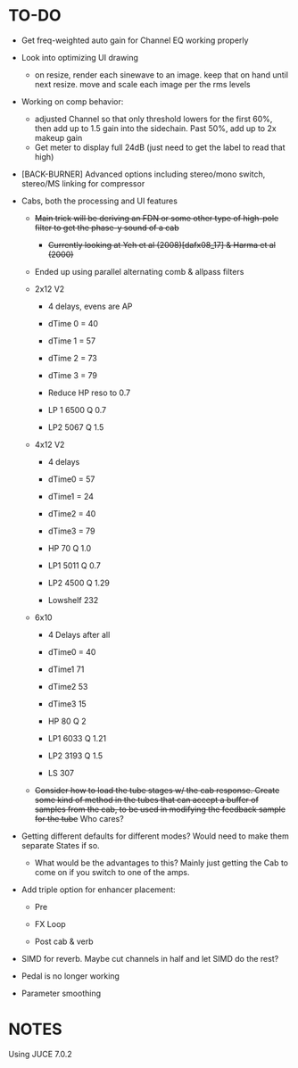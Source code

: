 # TO-DO

- Get freq-weighted auto gain for Channel EQ working properly

- Look into optimizing UI drawing
  
  - on resize, render each sinewave to an image. keep that on hand until next resize. move and scale each image per the rms levels

- Working on comp behavior:
  
  - adjusted Channel so that only threshold lowers for the first 60%, then add up to 1.5 gain into the sidechain. Past 50%, add up to 2x makeup gain
  - Get meter to display full 24dB (just need to get the label to read that high)

- [BACK-BURNER] Advanced options including stereo/mono switch, stereo/MS linking for compressor

- Cabs, both the processing and UI features
  
  - ~~Main trick will be deriving an FDN or some other type of high-pole filter to get the phase-y sound of a cab~~
    
    - ~~Currently looking at Yeh et al (2008)[dafx08_17] & Harma et al (2000)~~
  
  - Ended up using parallel alternating comb & allpass filters
  
  - 2x12 V2
    
    - 4 delays, evens are AP
    
    - dTime 0 = 40
    
    - dTime 1 = 57
    
    - dTime 2 = 73
    
    - dTime 3 = 79
    
    - Reduce HP reso to 0.7
    
    - LP 1 6500 Q 0.7
    
    - LP2 5067 Q 1.5
  
  - 4x12 V2
    
    - 4 delays
    
    - dTime0 = 57
    
    - dTime1 = 24
    
    - dTime2 = 40
    
    - dTime3 = 79
    
    - HP 70 Q 1.0
    
    - LP1 5011 Q 0.7
    
    - LP2 4500 Q 1.29
    
    - Lowshelf 232
  
  - 6x10
    
    - 4 Delays after all
    
    - dTime0 = 40
    
    - dTime1 71
    
    - dTime2 53
    
    - dTime3 15
    
    - HP 80 Q 2
    
    - LP1 6033 Q 1.21
    
    - LP2 3193 Q 1.5
    
    - LS 307
  
  - ~~Consider how to load the tube stages w/ the cab response. Create some kind of method in the tubes that can accept a buffer of samples from the cab, to be used in modifying the feedback sample for the tube~~ Who cares?

- Getting different defaults for different modes? Would need to make them separate States if so.
  
  - What would be the advantages to this? Mainly just getting the Cab to come on if you switch to one of the amps. 

- Add triple option for enhancer placement:
  
  - Pre
  
  - FX Loop
  
  - Post cab & verb

- SIMD for reverb. Maybe cut channels in half and let SIMD do the rest?

- Pedal is no longer working

- Parameter smoothing

# NOTES

Using JUCE 7.0.2